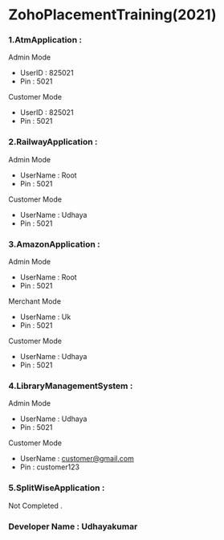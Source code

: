 # ZohoPlacementTraining(2021)
### 1.AtmApplication :
Admin Mode
- UserID : 825021
- Pin    : 5021


Customer Mode
- UserID : 825021
- Pin    : 5021   

### 2.RailwayApplication :
Admin Mode
- UserName : Root
- Pin    : 5021


Customer Mode
- UserName : Udhaya
- Pin    : 5021                   
### 3.AmazonApplication :
Admin Mode
- UserName : Root
- Pin    : 5021

Merchant Mode
- UserName : Uk
- Pin    : 5021 

Customer Mode
- UserName : Udhaya
- Pin    : 5021   
### 4.LibraryManagementSystem : 
Admin Mode
- UserName : Udhaya
- Pin    : 5021


Customer Mode
- UserName : customer@gmail.com
- Pin    : customer123     
### 5.SplitWiseApplication : 

Not Completed .


### Developer Name : Udhayakumar 
